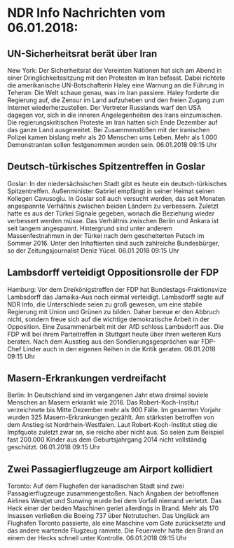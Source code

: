 # NDR Info Nachrichten vom 06.01.2018:


## UN-Sicherheitsrat berät über Iran
New York: Der Sicherheitsrat der Vereinten Nationen hat sich am Abend in einer Dringlichkeitssitzung mit den Protesten im Iran befasst. Dabei richtete die amerikanische UN-Botschafterin Haley eine Warnung an die Führung in Teheran: Die Welt schaue genau, was im Iran passiere. Haley forderte die Regierung auf, die Zensur im Land aufzuheben und den freien Zugang zum Internet wiederherzustellen. Der Vertreter Russlands warf den USA dagegen vor, sich in die inneren Angelegenheiten des Irans einzumischen. Die regierungskritischen Proteste im Iran hatten sich Ende Dezember auf das ganze Land ausgeweitet. Bei Zusammenstößen mit der iranischen Polizei kamen bislang mehr als 20 Menschen ums Leben. Mehr als 1.000 Demonstranten sollen festgenommen worden sein. 06.01.2018 09:15 Uhr 

## Deutsch-türkisches Spitzentreffen in Goslar
Goslar: In der niedersächsischen Stadt gibt es heute ein deutsch-türkisches Spitzentreffen. Außenminister Gabriel empfängt in seiner Heimat seinen Kollegen Cavusoglu. In Goslar soll auch versucht werden, das seit Monaten angespannte Verhältnis zwischen beiden Ländern zu verbessern. Zuletzt hatte es aus der Türkei Signale gegeben, wonach die Beziehung wieder verbessert werden müsse. Das Verhältnis zwischen Berlin und Ankara ist seit langem angespannt. Hintergrund sind unter anderem Massenfestnahmen in der Türkei nach dem gescheiterten Putsch im Sommer 2016. Unter den Inhaftierten sind auch zahlreiche Bundesbürger, so der Zeitungsjournalist Deniz Yücel. 06.01.2018 09:15 Uhr 

## Lambsdorff verteidigt Oppositionsrolle der FDP
Hamburg: Vor dem Dreikönigstreffen der FDP hat Bundestags-Fraktionsvize Lambsdorff das Jamaika-Aus noch einmal verteidigt. Lambsdorff sagte auf NDR Info, die Unterschiede seien zu groß gewesen, um eine stabile Regierung mit Union und Grünen zu bilden. Daher bereue er den Abbruch nicht, sondern freue sich auf die wichtige demokratische Arbeit in der Opposition. Eine Zusammenarbeit mit der AfD schloss Lambsdorff aus. Die FDP will bei ihrem Parteitreffen in Stuttgart heute über ihren weiteren Kurs beraten. Nach dem Ausstieg aus den Sondierungsgesprächen war FDP-Chef Linder auch in den eigenen Reihen in die Kritik geraten. 06.01.2018 09:15 Uhr 

## Masern-Erkrankungen verdreifacht
Berlin: In Deutschland sind im vergangenen Jahr etwa dreimal soviele Menschen an Masern erkrankt wie 2016. Das Robert-Koch-Institut verzeichnete bis Mitte Dezember mehr als 900 Fälle. Im gesamten Vorjahr wurden 325 Masern-Erkrankungen gezählt. Am stärksten betroffen von dem Anstieg ist Nordrhein-Westfalen. Laut Robert-Koch-Institut stieg die Impfquote zuletzt zwar an, sie reiche aber nicht aus. So seien zum Beispiel fast 200.000 Kinder aus dem Geburtsjahrgang 2014 nicht vollständig geschützt. 06.01.2018 09:15 Uhr 

## Zwei Passagierflugzeuge am Airport kollidiert
Toronto: Auf dem Flughafen der kanadischen Stadt sind zwei Passagierflugzeuge zusammengestoßen. Nach Angaben der betroffenen Airlines Westjet und Sunwing wurde bei dem Vorfall niemand verletzt. Das Heck einer der beiden Maschinen geriet allerdings in Brand. Mehr als 170 Insassen verließen die Boeing 737 über Notrutschen. Das Unglück am Flughafen Toronto passierte, als eine Maschine vom Gate zurücksetzte und das andere wartende Flugzeug rammte. Die Feuerwehr hatte den Brand an einem der Hecks schnell unter Kontrolle. 06.01.2018 09:15 Uhr 
